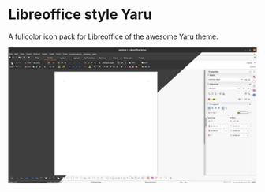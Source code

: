 # Libreoffice style Yaru

A fullcolor icon pack for Libreoffice of the awesome Yaru theme.

![Preview of Libreoffice style Yaru](preview/libreoffice-style-yaru.png)

